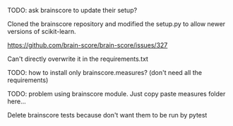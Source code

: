 TODO: ask brainscore to update their setup?

Cloned the brainscore repository and modified the setup.py to allow newer versions of scikit-learn.

https://github.com/brain-score/brain-score/issues/327

Can't directly overwrite it in the requirements.txt


TODO: how to install only brainscore.measures? (don't need all the requirements)


TODO: problem using brainscore module. Just copy paste measures folder here...


Delete brainscore tests because don't want them to be run by pytest
